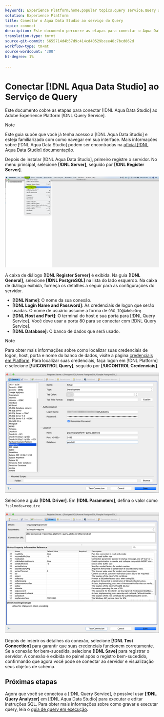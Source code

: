 ```yaml
---
keywords: Experience Platform;home;popular topics;query service;Query service;Aqua Data Studio;Aqua data studio;conectar ao serviço do query;
solution: Experience Platform
title: Conectar o Aqua Data Studio ao serviço do Query
topic: connect
description: Este documento percorre as etapas para conectar o Aqua Data Studio com o Adobe Experience Platform Query Service.
translation-type: tm+mt
source-git-commit: 6655714d4b57d9c414cd40529bcee48c7bcd862d
workflow-type: tm+mt
source-wordcount: '300'
ht-degree: 1%

---
```



# Conectar [!DNL Aqua Data Studio] ao Serviço de Query

Este documento cobre as etapas para conectar [!DNL Aqua Data Studio] ao Adobe Experience Platform [!DNL Query Service].

>[!NOTE]
>
> Este guia supõe que você já tenha acesso a [!DNL Aqua Data Studio] e esteja familiarizado com como navegar em sua interface. Mais informações sobre [!DNL Aqua Data Studio] podem ser encontradas na [oficial [!DNL Aqua Data Studio] documentação](https://www.aquaclusters.com/app/home/project/public/aquadatastudio/wikibook/Documentation21.1/page/0/Aqua-Data-Studio-21-1).

Depois de instalar [!DNL Aqua Data Studio], primeiro registre o servidor. No menu principal, selecione **[!DNL Server]**, seguido por **[!DNL Register Server]**.

![](../images/clients/aqua-data-studio/register-server.png)

A caixa de diálogo **[!DNL Register Server]** é exibida. Na guia **[!DNL General]**, selecione **[!DNL PostgreSQL]** na lista do lado esquerdo. Na caixa de diálogo exibida, forneça os detalhes a seguir para as configurações do servidor.

- **[!DNL Name]**: O nome da sua conexão.
- **[!DNL Login Name and Password]**: As credenciais de logon que serão usadas. O nome de usuário assume a forma de `ORG_ID@AdobeOrg`.
- **[!DNL Host and Port]**: O terminal do host e sua porta para  [!DNL Query Service]. Você deve usar a porta 80 para se conectar com [!DNL Query Service].
- **[!DNL Database]:** O banco de dados que será usado.

>[!NOTE]
>
>Para obter mais informações sobre como localizar suas credenciais de logon, host, porta e nome do banco de dados, visite a página [credenciais em Platform](https://platform.adobe.com/query/configuration). Para localizar suas credenciais, faça logon em [!DNL Platform] e selecione **[!UICONTROL Query]**, seguido por **[!UICONTROL Credenciais]**.

![](../images/clients/aqua-data-studio/register-server-general-tab.png)

Selecione a guia **[!DNL Driver]**. Em **[!DNL Parameters]**, defina o valor como `?sslmode=require`

![](../images/clients/aqua-data-studio/register-server-driver-tab.png)

Depois de inserir os detalhes da conexão, selecione **[!DNL Test Connection]** para garantir que suas credenciais funcionem corretamente. Se a conexão for bem-sucedida, selecione **[!DNL Save]** para registrar o servidor. A conexão é exibida no painel após o registro bem-sucedido, confirmando que agora você pode se conectar ao servidor e visualização seus objetos de schema.

## Próximas etapas

Agora que você se conectou a [!DNL Query Service], é possível usar **[!DNL Query Analyzer]** em [!DNL Aqua Data Studio] para executar e editar instruções SQL. Para obter mais informações sobre como gravar e executar query, leia o [guia de query em execução](../best-practices/writing-queries.md).